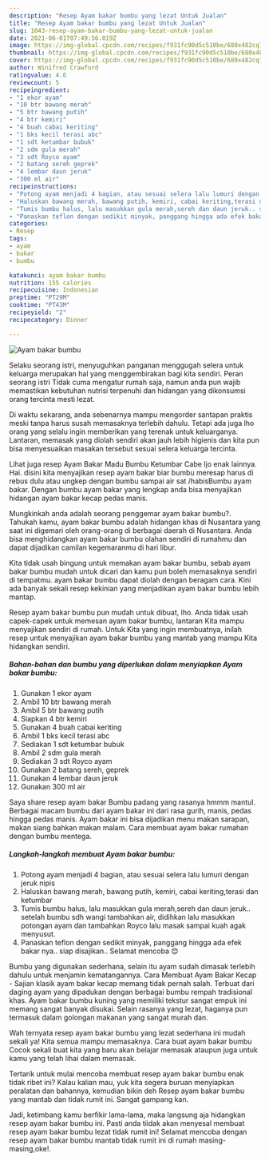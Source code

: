 ```yaml
---
description: "Resep Ayam bakar bumbu yang lezat Untuk Jualan"
title: "Resep Ayam bakar bumbu yang lezat Untuk Jualan"
slug: 1043-resep-ayam-bakar-bumbu-yang-lezat-untuk-jualan
date: 2021-06-01T07:49:56.019Z
image: https://img-global.cpcdn.com/recipes/f931fc90d5c510be/680x482cq70/ayam-bakar-bumbu-foto-resep-utama.jpg
thumbnail: https://img-global.cpcdn.com/recipes/f931fc90d5c510be/680x482cq70/ayam-bakar-bumbu-foto-resep-utama.jpg
cover: https://img-global.cpcdn.com/recipes/f931fc90d5c510be/680x482cq70/ayam-bakar-bumbu-foto-resep-utama.jpg
author: Winifred Crawford
ratingvalue: 4.6
reviewcount: 5
recipeingredient:
- "1 ekor ayam"
- "10 btr bawang merah"
- "5 btr bawang putih"
- "4 btr kemiri"
- "4 buah cabai keriting"
- "1 bks kecil terasi abc"
- "1 sdt ketumbar bubuk"
- "2 sdm gula merah"
- "3 sdt Royco ayam"
- "2 batang sereh geprek"
- "4 lembar daun jeruk"
- "300 ml air"
recipeinstructions:
- "Potong ayam menjadi 4 bagian, atau sesuai selera lalu lumuri dengan jeruk nipis"
- "Haluskan bawang merah, bawang putih, kemiri, cabai keriting,terasi dan ketumbar"
- "Tumis bumbu halus, lalu masukkan gula merah,sereh dan daun jeruk.. setelah bumbu sdh wangi tambahkan air, didihkan lalu masukkan potongan ayam dan tambahkan Royco lalu masak sampai kuah agak menyusut."
- "Panaskan teflon dengan sedikit minyak, panggang hingga ada efek bakar nya.. siap disajikan.. Selamat mencoba 😊"
categories:
- Resep
tags:
- ayam
- bakar
- bumbu

katakunci: ayam bakar bumbu 
nutrition: 155 calories
recipecuisine: Indonesian
preptime: "PT29M"
cooktime: "PT43M"
recipeyield: "2"
recipecategory: Dinner

---
```



![Ayam bakar bumbu](https://img-global.cpcdn.com/recipes/f931fc90d5c510be/680x482cq70/ayam-bakar-bumbu-foto-resep-utama.jpg)

Selaku seorang istri, menyuguhkan panganan menggugah selera untuk keluarga merupakan hal yang menggembirakan bagi kita sendiri. Peran seorang istri Tidak cuma mengatur rumah saja, namun anda pun wajib memastikan kebutuhan nutrisi terpenuhi dan hidangan yang dikonsumsi orang tercinta mesti lezat.

Di waktu  sekarang, anda sebenarnya mampu mengorder santapan praktis meski tanpa harus susah memasaknya terlebih dahulu. Tetapi ada juga lho orang yang selalu ingin memberikan yang terenak untuk keluarganya. Lantaran, memasak yang diolah sendiri akan jauh lebih higienis dan kita pun bisa menyesuaikan masakan tersebut sesuai selera keluarga tercinta. 

Lihat juga resep Ayam Bakar Madu Bumbu Ketumbar Cabe Ijo enak lainnya. Hai. disini kita menyajikan resep ayam bakar biar bumbu meresap harus di rebus dulu atau ungkep dengan bumbu sampai air sat /habisBumbu ayam bakar. Dengan bumbu ayam bakar yang lengkap anda bisa menyajikan hidangan ayam bakar kecap pedas manis.

Mungkinkah anda adalah seorang penggemar ayam bakar bumbu?. Tahukah kamu, ayam bakar bumbu adalah hidangan khas di Nusantara yang saat ini digemari oleh orang-orang di berbagai daerah di Nusantara. Anda bisa menghidangkan ayam bakar bumbu olahan sendiri di rumahmu dan dapat dijadikan camilan kegemaranmu di hari libur.

Kita tidak usah bingung untuk memakan ayam bakar bumbu, sebab ayam bakar bumbu mudah untuk dicari dan kamu pun boleh memasaknya sendiri di tempatmu. ayam bakar bumbu dapat diolah dengan beragam cara. Kini ada banyak sekali resep kekinian yang menjadikan ayam bakar bumbu lebih mantap.

Resep ayam bakar bumbu pun mudah untuk dibuat, lho. Anda tidak usah capek-capek untuk memesan ayam bakar bumbu, lantaran Kita mampu menyajikan sendiri di rumah. Untuk Kita yang ingin membuatnya, inilah resep untuk menyajikan ayam bakar bumbu yang mantab yang mampu Kita hidangkan sendiri.

<!--inarticleads1-->

##### Bahan-bahan dan bumbu yang diperlukan dalam menyiapkan Ayam bakar bumbu:

1. Gunakan 1 ekor ayam
1. Ambil 10 btr bawang merah
1. Ambil 5 btr bawang putih
1. Siapkan 4 btr kemiri
1. Gunakan 4 buah cabai keriting
1. Ambil 1 bks kecil terasi abc
1. Sediakan 1 sdt ketumbar bubuk
1. Ambil 2 sdm gula merah
1. Sediakan 3 sdt Royco ayam
1. Gunakan 2 batang sereh, geprek
1. Gunakan 4 lembar daun jeruk
1. Gunakan 300 ml air


Saya share resep ayam bakar Bumbu padang yang rasanya hmmm mantul. Berbagai macam bumbu dari ayam bakar ini dari rasa gurih, manis, pedas hingga pedas manis. Ayam bakar ini bisa dijadikan menu makan sarapan, makan siang bahkan makan malam. Cara membuat ayam bakar rumahan dengan bumbu mentega. 

<!--inarticleads2-->

##### Langkah-langkah membuat Ayam bakar bumbu:

1. Potong ayam menjadi 4 bagian, atau sesuai selera lalu lumuri dengan jeruk nipis
1. Haluskan bawang merah, bawang putih, kemiri, cabai keriting,terasi dan ketumbar
1. Tumis bumbu halus, lalu masukkan gula merah,sereh dan daun jeruk.. setelah bumbu sdh wangi tambahkan air, didihkan lalu masukkan potongan ayam dan tambahkan Royco lalu masak sampai kuah agak menyusut.
1. Panaskan teflon dengan sedikit minyak, panggang hingga ada efek bakar nya.. siap disajikan.. Selamat mencoba 😊


Bumbu yang digunakan sederhana, selain itu ayam sudah dimasak terlebih dahulu untuk menjamin kematangannya. Cara Membuat Ayam Bakar Kecap - Sajian klasik ayam bakar kecap memang tidak pernah salah. Terbuat dari daging ayam yang dipadukan dengan berbagai bumbu rempah tradisional khas. Ayam bakar bumbu kuning yang memiliki tekstur sangat empuk ini memang sangat banyak disukai. Selain rasanya yang lezat, haganya pun termasuk dalam golongan makanan yang sangat murah dan. 

Wah ternyata resep ayam bakar bumbu yang lezat sederhana ini mudah sekali ya! Kita semua mampu memasaknya. Cara buat ayam bakar bumbu Cocok sekali buat kita yang baru akan belajar memasak ataupun juga untuk kamu yang telah lihai dalam memasak.

Tertarik untuk mulai mencoba membuat resep ayam bakar bumbu enak tidak ribet ini? Kalau kalian mau, yuk kita segera buruan menyiapkan peralatan dan bahannya, kemudian bikin deh Resep ayam bakar bumbu yang mantab dan tidak rumit ini. Sangat gampang kan. 

Jadi, ketimbang kamu berfikir lama-lama, maka langsung aja hidangkan resep ayam bakar bumbu ini. Pasti anda tiidak akan menyesal membuat resep ayam bakar bumbu lezat tidak rumit ini! Selamat mencoba dengan resep ayam bakar bumbu mantab tidak rumit ini di rumah masing-masing,oke!.

